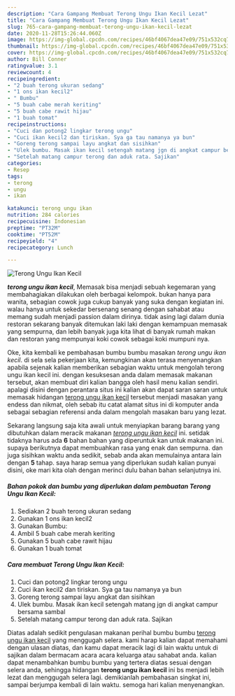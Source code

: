 ```yaml
---
description: "Cara Gampang Membuat Terong Ungu Ikan Kecil Lezat"
title: "Cara Gampang Membuat Terong Ungu Ikan Kecil Lezat"
slug: 765-cara-gampang-membuat-terong-ungu-ikan-kecil-lezat
date: 2020-11-28T15:26:44.060Z
image: https://img-global.cpcdn.com/recipes/46bf4067dea47e09/751x532cq70/terong-ungu-ikan-kecil-foto-resep-utama.jpg
thumbnail: https://img-global.cpcdn.com/recipes/46bf4067dea47e09/751x532cq70/terong-ungu-ikan-kecil-foto-resep-utama.jpg
cover: https://img-global.cpcdn.com/recipes/46bf4067dea47e09/751x532cq70/terong-ungu-ikan-kecil-foto-resep-utama.jpg
author: Bill Conner
ratingvalue: 3.1
reviewcount: 4
recipeingredient:
- "2 buah terong ukuran sedang"
- "1 ons ikan kecil2"
- " Bumbu"
- "5 buah cabe merah keriting"
- "5 buah cabe rawit hijau"
- "1 buah tomat"
recipeinstructions:
- "Cuci dan potong2 lingkar terong ungu"
- "Cuci ikan kecil2 dan tiriskan. Sya ga tau namanya ya bun"
- "Goreng terong sampai layu angkat dan sisihkan"
- "Ulek bumbu. Masak ikan kecil setengah matang jgn di angkat campur bersama sambal"
- "Setelah matang campur terong dan aduk rata. Sajikan"
categories:
- Resep
tags:
- terong
- ungu
- ikan

katakunci: terong ungu ikan 
nutrition: 284 calories
recipecuisine: Indonesian
preptime: "PT32M"
cooktime: "PT52M"
recipeyield: "4"
recipecategory: Lunch

---
```



![Terong Ungu Ikan Kecil](https://img-global.cpcdn.com/recipes/46bf4067dea47e09/751x532cq70/terong-ungu-ikan-kecil-foto-resep-utama.jpg)

<b><i>terong ungu ikan kecil</i></b>, Memasak bisa menjadi sebuah kegemaran yang membahagiakan dilakukan oleh berbagai kelompok. bukan hanya para wanita, sebagian cowok juga cukup banyak yang suka dengan kegiatan ini. walau hanya untuk sekedar bersenang senang dengan sahabat atau memang sudah menjadi passion dalam dirinya. tidak asing lagi dalam dunia restoran sekarang banyak ditemukan laki laki dengan kemampuan memasak yang sempurna, dan lebih banyak juga kita lihat di banyak rumah makan dan restoran yang mempunyai koki cowok sebagai koki mumpuni nya.



Oke, kita kembali ke pembahasan bumbu bumbu masakan <i>terong ungu ikan kecil</i>. di sela sela pekerjaan kita, kemungkinan akan terasa menyenangkan apabila sejenak kalian memberikan sebagian waktu untuk mengolah terong ungu ikan kecil ini. dengan kesuksesan anda dalam memasak makanan tersebut, akan membuat diri kalian bangga oleh hasil menu kalian sendiri. apalagi disini dengan perantara situs ini kalian akan dapat saran saran untuk memasak hidangan <u>terong ungu ikan kecil</u> tersebut menjadi masakan yang endess dan nikmat, oleh sebab itu catat alamat situs ini di komputer anda sebagai sebagian referensi anda dalam mengolah masakan baru yang lezat.


Sekarang langsung saja kita awali untuk menyiapkan barang barang yang dibutuhkan dalam meracik makanan <u><i>terong ungu ikan kecil</i></u> ini. setidak tidaknya harus ada <b>6</b> bahan bahan yang diperuntuk kan untuk makanan ini. supaya berikutnya dapat membuahkan rasa yang enak dan sempurna. dan juga sisihkan waktu anda sedikit, sebab anda akan memulainya antara lain dengan <b>5</b> tahap. saya harap semua yang diperlukan sudah kalian punyai disini, oke mari kita olah dengan merinci dulu bahan bahan selanjutnya ini.

<!--inarticleads1-->

##### Bahan pokok dan bumbu yang diperlukan dalam pembuatan Terong Ungu Ikan Kecil:

1. Sediakan 2 buah terong ukuran sedang
1. Gunakan 1 ons ikan kecil2
1. Gunakan  Bumbu:
1. Ambil 5 buah cabe merah keriting
1. Gunakan 5 buah cabe rawit hijau
1. Gunakan 1 buah tomat




<!--inarticleads2-->

##### Cara membuat Terong Ungu Ikan Kecil:

1. Cuci dan potong2 lingkar terong ungu
1. Cuci ikan kecil2 dan tiriskan. Sya ga tau namanya ya bun
1. Goreng terong sampai layu angkat dan sisihkan
1. Ulek bumbu. Masak ikan kecil setengah matang jgn di angkat campur bersama sambal
1. Setelah matang campur terong dan aduk rata. Sajikan




Diatas adalah sedikit pengulasan makanan perihal bumbu bumbu <u>terong ungu ikan kecil</u> yang menggugah selera. kami harap kalian dapat memahami dengan ulasan diatas, dan kamu dapat meracik lagi di lain waktu untuk di sajikan dalam bermacam acara acara keluarga atau sahabat anda. kalian dapat menambahkan bumbu bumbu yang tertera diatas sesuai dengan selera anda, sehingga hidangan <b>terong ungu ikan kecil</b> ini bs menjadi lebih lezat dan menggugah selera lagi. demikianlah pembahasan singkat ini, sampai berjumpa kembali di lain waktu. semoga hari kalian menyenangkan.
